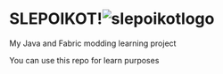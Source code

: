 # SLEPOIKOT!![slepoikotlogo](https://github.com/eecler/slepoikot-mod/assets/153627142/66323391-7cae-4c72-ae59-bfa218a94b82)

My Java and Fabric modding learning project

You can use this repo for learn purposes
